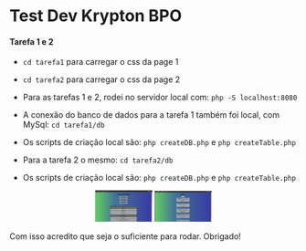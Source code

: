# Test Dev Krypton BPO


#### Tarefa 1 e 2

-  ```cd tarefa1``` para carregar o css da page 1
-  ```cd tarefa2``` para carregar o css da page 2

- Para as tarefas 1 e 2, rodei no servidor local com: ```php -S localhost:8080```

- A conexão do banco de dados para a tarefa 1 também foi local, com MySql:  ```cd tarefa1/db```
- Os scripts de criação local são: ```php createDB.php``` e ```php createTable.php```

- Para a tarefa 2 o mesmo:  ```cd tarefa2/db```
- Os scripts de criação local são: ```php createDB.php``` e ```php createTable.php```


<p align="center">
  <img src="img1.png" width="100" >
  <img src="img2.png" width="100" >
</p>

Com isso acredito que seja o suficiente para rodar. Obrigado!
